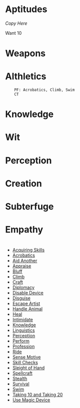 # Aptitudes
*Copy Here*

Want 10

# Weapons
# Althletics
```
	PF: Acrobatics, Climb, Swim
	CT
```
# Knowledge
# Wit
# Perception
# Creation
# Subterfuge
# Empathy
# 
#

-   [Acquiring Skills](https://app.roll20.net/compendium/pathfinder/Skills:Acquiring%20Skills)
-   [Acrobatics](https://app.roll20.net/compendium/pathfinder/Skills:Acrobatics)
-   [Aid Another](https://app.roll20.net/compendium/pathfinder/Skills:Aid%20Another)
-   [Appraise](https://app.roll20.net/compendium/pathfinder/Skills:Appraise)
-   [Bluff](https://app.roll20.net/compendium/pathfinder/Skills:Bluff)
-   [Climb](https://app.roll20.net/compendium/pathfinder/Skills:Climb)
-   [Craft](https://app.roll20.net/compendium/pathfinder/Skills:Craft)
-   [Diplomacy](https://app.roll20.net/compendium/pathfinder/Skills:Diplomacy)
-   [Disable Device](https://app.roll20.net/compendium/pathfinder/Skills:Disable%20Device)
-   [Disguise](https://app.roll20.net/compendium/pathfinder/Skills:Disguise)
-   [Escape Artist](https://app.roll20.net/compendium/pathfinder/Skills:Escape%20Artist)
-   [Handle Animal](https://app.roll20.net/compendium/pathfinder/Skills:Handle%20Animal)
-   [Heal](https://app.roll20.net/compendium/pathfinder/Skills:Heal)
-   [Intimidate](https://app.roll20.net/compendium/pathfinder/Skills:Intimidate)
-   [Knowledge](https://app.roll20.net/compendium/pathfinder/Skills:Knowledge)
-   [Linguistics](https://app.roll20.net/compendium/pathfinder/Skills:Linguistics)
-   [Perception](https://app.roll20.net/compendium/pathfinder/Skills:Perception)
-   [Perform](https://app.roll20.net/compendium/pathfinder/Skills:Perform)
-   [Profession](https://app.roll20.net/compendium/pathfinder/Skills:Profession)
-   [Ride](https://app.roll20.net/compendium/pathfinder/Skills:Ride)
-   [Sense Motive](https://app.roll20.net/compendium/pathfinder/Skills:Sense%20Motive)
-   [Skill Checks](https://app.roll20.net/compendium/pathfinder/Skills:Skill%20Checks)
-   [Sleight of Hand](https://app.roll20.net/compendium/pathfinder/Skills:Sleight%20of%20Hand)
-   [Spellcraft](https://app.roll20.net/compendium/pathfinder/Skills:Spellcraft)
-   [Stealth](https://app.roll20.net/compendium/pathfinder/Skills:Stealth)
-   [Survival](https://app.roll20.net/compendium/pathfinder/Skills:Survival)
-   [Swim](https://app.roll20.net/compendium/pathfinder/Skills:Swim)
-   [Taking 10 and Taking 20](https://app.roll20.net/compendium/pathfinder/Skills:Taking%2010%20and%20Taking%2020)
-   [Use Magic Device](https://app.roll20.net/compendium/pathfinder/Skills:Use%20Magic%20Device)
<!--stackedit_data:
eyJoaXN0b3J5IjpbLTIwNTM3MjE2NDksMTcwMDI1NzA5NywtOD
E5MTI4NTY4XX0=
-->